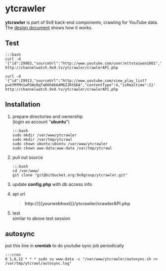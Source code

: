 ytcrawler
====================

**ytcrawler** is part of 9x9 back-end components, crawling for YouTube data.  
The [design document](https://docs.google.com/document/d/1_NM3ZrVxk3f-6A_yeX53G9xDRknxu1fw3wLjIuHKoeY/edit?usp=sharing) shows how it works.

Test
--------------------

    :::bash
    curl -d '{"id":29903,"sourceUrl":"http://www.youtube.com/user/ettvtaiwan1001","contentType":3,"isRealtime":1}' http://channelwatch.9x9.tv/ytcrawler/crawlerAPI.php

    curl -d '{"id":29913,"sourceUrl":"http://www.youtube.com/view_play_list?p=bYMfMn1wPGWvDqTaKHh8k64M6ZJRtG6A","contentType":4,"isRealtime":1}' http://channelwatch.9x9.tv/ytcrawler/crawlerAPI.php

Installation
--------------------

1.  prepare directories and ownership  
    (login as account "**ubuntu**")

        :::bash
        sudo mkdir /var/www/ytcrawler
        sudo mkdir /var/tmp/ytcrawl
        sudo chown ubuntu:ubuntu /var/www/ytcrawler
        sudo chown www-data:www-data /var/tmp/ytcrawl

2.  pull out source

        :::bash
        cd /var/www/
        git clone "git@bitbucket.org:9x9group/ytcrawler.git"

3.  update **config.php** with db access info

4.  api url  

    > **http://{{yourwebhost}}/ytcrawler/crawlerAPI.php**

5.  test  
    similar to above test session


autosync
--------------------

put this line in **crontab** to do youtube sync job periodically

    :::cron
    0 1,6,12 * * * sudo su www-data -c "/var/www/ytcrawler/autosync.sh >> /var/tmp/ytcrawl/autosync.log"

